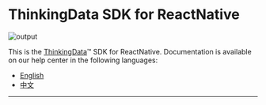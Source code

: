 # ThinkingData SDK for ReactNative
![output](https://user-images.githubusercontent.com/53337625/205621683-ed9b97ef-6a52-4903-a2c0-a955dddebb7d.png)

This is the [ThinkingData](https://www.thinkingdata.cn)™ SDK for ReactNative. Documentation is available on our help center in the following languages:

- [English](https://docs.thinkingdata.cn/ta-manual/latest/en/installation/installation_menu/server_sdk/reactnative_sdk_installation/reactnative_sdk_installation.html)
- [中文](https://docs.thinkingdata.cn/ta-manual/latest/installation/installation_menu/server_sdk/reactnative_sdk_installation/reactnative_sdk_installation.html)

---